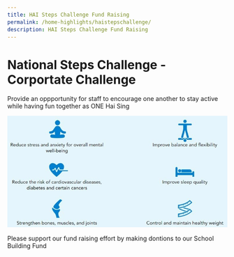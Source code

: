 ```yaml
---
title: HAI Steps Challenge Fund Raising
permalink: /home-highlights/haistepschallenge/
description: HAI Steps Challenge Fund Raising
---
```

# National Steps Challenge -Corportate Challenge
Provide an oppportunity for staff to encourage one another to stay active while having fun together as ONE Hai Sing

![healthy staff](/images/News%20and%20Announcement/national%20step%20challenge%20jpg.jpg)

Please support our fund raising effort by making dontions to our School Building Fund
